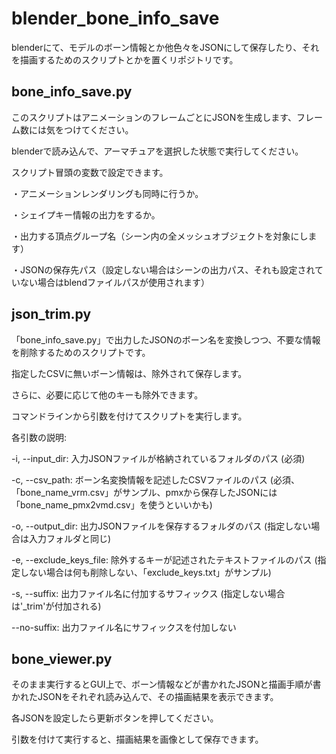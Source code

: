 # blender_bone_info_save

blenderにて、モデルのボーン情報とか他色々をJSONにして保存したり、それを描画するためのスクリプトとかを置くリポジトリです。

## bone_info_save.py

このスクリプトはアニメーションのフレームごとにJSONを生成します、フレーム数には気をつけてください。

blenderで読み込んで、アーマチュアを選択した状態で実行してください。

スクリプト冒頭の変数で設定できます。

・アニメーションレンダリングも同時に行うか。

・シェイプキー情報の出力をするか。

・出力する頂点グループ名（シーン内の全メッシュオブジェクトを対象にします）

・JSONの保存先パス（設定しない場合はシーンの出力パス、それも設定されていない場合はblendファイルパスが使用されます）



## json_trim.py

「bone_info_save.py」で出力したJSONのボーン名を変換しつつ、不要な情報を削除するためのスクリプトです。

指定したCSVに無いボーン情報は、除外されて保存します。

さらに、必要に応じて他のキーも除外できます。

コマンドラインから引数を付けてスクリプトを実行します。

各引数の説明:

-i, --input_dir: 入力JSONファイルが格納されているフォルダのパス (必須)

-c, --csv_path: ボーン名変換情報を記述したCSVファイルのパス (必須、「bone_name_vrm.csv」がサンプル、pmxから保存したJSONには「bone_name_pmx2vmd.csv」を使うといいかも)

-o, --output_dir: 出力JSONファイルを保存するフォルダのパス (指定しない場合は入力フォルダと同じ)

-e, --exclude_keys_file: 除外するキーが記述されたテキストファイルのパス (指定しない場合は何も削除しない、「exclude_keys.txt」がサンプル)

-s, --suffix: 出力ファイル名に付加するサフィックス (指定しない場合は'_trim'が付加される)

--no-suffix: 出力ファイル名にサフィックスを付加しない

## bone_viewer.py

そのまま実行するとGUI上で、ボーン情報などが書かれたJSONと描画手順が書かれたJSONをそれぞれ読み込んで、その描画結果を表示できます。

各JSONを設定したら更新ボタンを押してください。

引数を付けて実行すると、描画結果を画像として保存できます。
